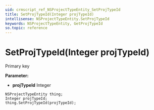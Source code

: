 ```yaml
---
uid: crmscript_ref_NSProjectTypeEntity_SetProjTypeId
title: SetProjTypeId(Integer projTypeId)
intellisense: NSProjectTypeEntity.SetProjTypeId
keywords: NSProjectTypeEntity, GetProjTypeId
so.topic: reference
---
```


# SetProjTypeId(Integer projTypeId)

Primary key

**Parameter:** 
 - **projTypeId** Integer

```crmscript
NSProjectTypeEntity thing;
Integer projTypeId;
thing.SetProjTypeId(projTypeId);
```

